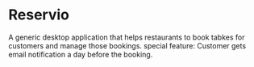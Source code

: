 # Reservio
A generic desktop application that helps restaurants to book tabkes for customers and manage those bookings.
special feature: Customer gets email notification a day before the booking. 
